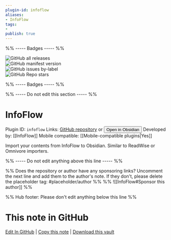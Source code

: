```yaml
---
plugin-id: infoflow
aliases:
- InfoFlow
tags: 
- 
publish: true
---
```


%% ----- Badges ----- %%

![GitHub all releases](https://img.shields.io/github/downloads/InfoFlow/Obsidian-InfoFlow/total?color=573E7A&logo=github&style=for-the-badge)   
![GitHub manifest version](https://img.shields.io/github/manifest-json/v/InfoFlow/Obsidian-InfoFlow?color=573E7A&logo=github&style=for-the-badge)   
![GitHub issues by-label](https://img.shields.io/github/issues/InfoFlow/Obsidian-InfoFlow/help%20wanted?color=573E7A&logo=github&style=for-the-badge)   
![GitHub Repo stars](https://img.shields.io/github/stars/InfoFlow/Obsidian-InfoFlow?color=573E7A&logo=github&style=for-the-badge)

%% ----- Badges ----- %%

%% ----- Do not edit this section ----- %%

# InfoFlow

Plugin ID: `infoflow`
Links: [GitHub repository](https://github.com/InfoFlow/Obsidian-InfoFlow) or [<button id=HH>Open in Obsidian</button>](obsidian://show-plugin?id=infoflow)
Developed by: [[InfoFlow]]
Mobile compatible: [[Mobile-compatible plugins|Yes]]

Import your contents from InfoFlow to Obsidian. Similar to ReadWise or Omnivore importers.

%% ----- Do not edit anything above this line ----- %% 

%% Does the repository or author have any sponsoring links? Uncomment the next line and add them to the author's note. If they don't, please delete the placeholder tag: #placeholder/author %%
%% ![[InfoFlow#Sponsor this author]] %%

%% Hub footer: Please don't edit anything below this line %%

# This note in GitHub

<span class="git-footer">[Edit In GitHub](https://github.dev/obsidian-community/obsidian-hub/blob/main/02%20-%20Community%20Expansions/02.05%20All%20Community%20Expansions/Plugins/infoflow.md "git-hub-edit-note") | [Copy this note](https://raw.githubusercontent.com/obsidian-community/obsidian-hub/main/02%20-%20Community%20Expansions/02.05%20All%20Community%20Expansions/Plugins/infoflow.md "git-hub-copy-note") | [Download this vault](https://github.com/obsidian-community/obsidian-hub/archive/refs/heads/main.zip "git-hub-download-vault") </span>
